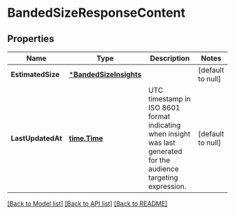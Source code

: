 # BandedSizeResponseContent

## Properties
Name | Type | Description | Notes
------------ | ------------- | ------------- | -------------
**EstimatedSize** | [***BandedSizeInsights**](BandedSizeInsights.md) |  | [default to null]
**LastUpdatedAt** | [**time.Time**](time.Time.md) | UTC timestamp in ISO 8601 format indicating when insight was last generated for the audience targeting expression. | [default to null]

[[Back to Model list]](../README.md#documentation-for-models) [[Back to API list]](../README.md#documentation-for-api-endpoints) [[Back to README]](../README.md)

